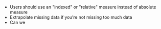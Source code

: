   * Users should use an "indexed" or "relative" measure instead of absolute measure
  * Extrapolate missing data if you're not missing too much data
  * Can we 
